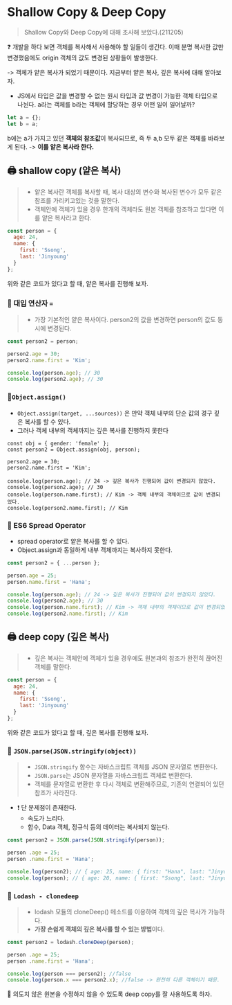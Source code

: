 # Shallow Copy & Deep Copy
> Shallow Copy와 Deep Copy에 대해 조사해 보았다.(211205)

❓ 개발을 하다 보면 객체를 복사해서 사용해야 할 일들이 생긴다. 이때 분명 복사한 값만 변경했음에도 origin 객체의 값도 변경된 상황들이 발생한다. 

-> 객체가 얕은 복사가 되었기 때문이다. 지금부터 얕은 복사, 깊은 복사에 대해 알아보자.

- JS에서 타입은 값을 변경할 수 없는 원시 타입과 값 변경이 가능한 객체 타입으로 나뉜다.
a라는 객체를 b라는 객체에 할당하는 경우 어떤 일이 일어날까? 
```js
let a = {};
let b = a;
```
b에는 a가 가지고 있던 **객체의 참조값**이 복사되므로, 즉 두 a,b 모두 같은 객체를 바라보게 된다. -> **이를 얕은 복사라 한다.**

## 🖨 shallow copy (얕은 복사)
>- 얕은 복사란 객체를 복사할 때, 복사 대상의 변수와 복사된 변수가 모두 같은 참조를 가리키고있는 것을 말한다. 
>- 객체안에 객체가 있을 경우 한개의 객체라도 원본 객체를 참조하고 있다면 이를 얕은 복사라고 한다.

```js
const person = {
  age: 24,
  name: {
    first: 'Ssong',
    last: 'Jinyoung'
  }
};
```
위와 같은 코드가 있다고 할 때, 얕은 복사를 진행해 보자.
### 📃 대입 연산자 `=`
> - 가장 기본적인 얕은 복사이다. person2의 값을 변경하면 person의 값도 동시에 변경된다.

```js
const person2 = person;

person2.age = 30;
person2.name.first = 'Kim';

console.log(person.age); // 30 
console.log(person2.age); // 30
```
### 📃`Object.assign()`
- `Object.assign(target, ...sources))` 은 만약 객체 내부의 단순 값의 경구  깊은 복사를 할 수 있다. 
- 그러나 객체 내부의 객체까지는 깊은 복사를 진행하지 못한다
```js깊은 복사(deep copy)
const obj = { gender: 'female' };
const person2 = Object.assign(obj, person);

person2.age = 30;
person2.name.first = 'Kim';

console.log(person.age); // 24 -> 깊은 복사가 진행되어 값이 변경되지 않았다.
console.log(person2.age); // 30
console.log(person.name.first); // Kim -> 객체 내부의 객체이므로 값이 변경되었다.
console.log(person2.name.first); // Kim
```

### 📃 ES6 Spread Operator
- spread operator로 얕은 복사를 할 수 있다.
- Object.assign과 동일하게 내부 객체까지는 복사하지 못한다.
```js
const person2 = { ...person };

person.age = 25;
person.name.first = 'Hana';

console.log(person.age); // 24 -> 깊은 복사가 진행되어 값이 변경되지 않았다.
console.log(person2.age); // 30
console.log(person.name.first); // Kim -> 객체 내부의 객체이므로 값이 변경되었다.
console.log(person2.name.first); // Kim
```
## 🖨 deep copy (깊은 복사)
> - 깊은 복사는 객체안에 객체가 있을 경우에도 원본과의 참조가 완전히 끊어진 객체를 말한다.

```js
const person = {
  age: 24,
  name: {
    first: 'Ssong',
    last: 'Jinyoung'
  }
};
```
위와 같은 코드가 있다고 할 때, 깊은 복사를 진행해 보자.
### 📃 `JSON.parse(JSON.stringify(object))`
> - `JSON.stringify` 함수는 자바스크립트 객체를 JSON 문자열로 변환한다.
> - `JSON.parse`는 JSON 문자열을 자바스크립트 객체로 변환한다.
> -  객체를 문자열로 변환한 후 다시 객체로 변환해주므로, 기존의 연결되어 있던 참조가 사라진다.
- ❗ 단 문제점이 존재한다.
  - 속도가 느리다.
  - 함수, Data 객체, 정규식 등의 데이터는 복사되지 않는다.

```js
const person2 = JSON.parse(JSON.stringify(person));

person .age = 25;
person .name.first = 'Hana';

console.log(person2); // { age: 25, name: { first: "Hana", last: "Jinyoung" }};
console.log(person); // { age: 20, name: { first: "Ssong", last: "Jinyoung" }, sayHello: f  };
```

### 📃 `Lodash - clonedeep`
> - lodash 모듈의 cloneDeep() 메소드를 이용하여 객체의 깊은 복사가 가능하다. 
> - **가장 손쉽게 객체의 깊은 복사를 할 수 있는 방법**이다.

```js
const person2 = lodash.cloneDeep(person);

person .age = 25;
person .name.first = 'Hana';

console.log(person === person2); //false
console.log(person.x === person2.x); //false -> 완전히 다른 객체이기 때문.
```

📌 의도치 않은 원본을 수정하지 않을 수 있도록 deep copy를 잘 사용하도록 하자.
